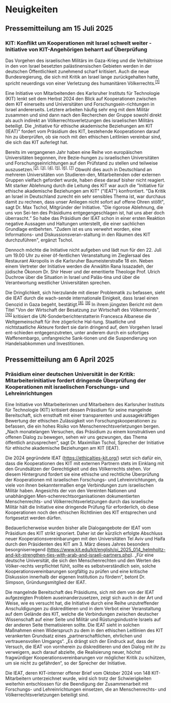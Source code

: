 # Neuigkeiten

## Pressemitteilung am 15 Juli 2025

### KIT: Konflikt um Kooperationen mit Israel schwelt weiter - Initiative von KIT-Angehörigen beharrt auf Überprüfung

Das Vorgehen des israelischen Militärs im Gaza-Krieg und die Verhältnisse in den von Israel besetzten palästinensischen Gebieten werden in der deutschen Öffentlichkeit zunehmend scharf kritisiert. Auch die neue Bundesregierung, die sich mit Kritik an Israel lange zurückgehalten hatte, spricht neuerdings von einer Verletzung des humanitären Völkerrechts.<sup><a href="https://www.tagesschau.de/inland/innenpolitik/merz-israel-kritik-100.html" target="_blank">[1]</a></sup>

Eine Initiative von Mitarbeitenden des Karlsruher Instituts für Technologie (KIT) lenkt seit dem Herbst 2024 den Blick auf Kooperationen zwischen dem KIT einerseits und Universitäten und Forschungsein-richtungen in Israel andererseits. Letztere arbeiten häufig sehr eng mit dem Militär zusammen und sind dann nach den Recherchen der Gruppe sowohl direkt als auch indirekt  an Völkerrechtsverletzungen des israelischen Militärs beteiligt. Die „Initiative für ethische akademische Beziehungen am KIT (IEAT)" fordert vom Präsidium des KIT, bestehende Kooperationen darauf hin zu überprüfen, ob sie noch mit den ethischen Leitlinien vereinbar sind, die sich das KIT auferlegt hat.

Bereits im vergangenen Jahr haben eine Reihe von europäischen Universitäten begonnen, ihre Bezie-hungen zu israelischen Universitäten und Forschungseinrichtungen auf den Prüfstand zu stellen und teilweise auszusetzen.<sup><a href="https://www.vrt.be/vrtnws/de/2025/01/31/flaemische-universitaeten-werden-nicht-mehr-mit-israelischen-par/" target="_blank">[2]</a>, <a href="https://www.vrt.be/vrtnws/de/2025/05/14/vub-rektor-danckaert-die-eu-soll-ihr-kooperationsabkommen-mit-i" target="_blank">[3]</a>, <a href="https://www.vrt.be/vrtnws/de/2024/05/17/die-universitaet-gent-beendet-die-zusammenarbeit-mit-3-israelisc" target="_blank">[4]</a>, <a href="https://www.vrt.be/vrtnws/de/2024/05/10/bruesseler-vub-uni-will-aus-ki-forschungsprojekten-aussteigen-a" target="_blank">[5]</a>, <a href="https://www.juedische-allgemeine.de/politik/bruesseler-uni-setzt-zusammenarbeit-mit-israel-vollstaendig-aus/" target="_blank">[6]</a>, <a href="https://taz.de/Der-Gaza-Krieg-und-Europa/!6009583/" target="_blank">[7]</a></sup> Obwohl dies auch in Deutschland an mehreren Universitäten von Studieren-den, Mitarbeitenden oder externen Gruppen vielfach gefordert wurde, haben diese darauf bisher nicht reagiert. Mit starker Ablehnung  durch die Leitung des KIT war auch die "Initiative für ethische akademische Beziehungen am KIT" ("IEAT") konfrontiert. "Da Kritik an Israel in Deutschland zurecht ein sehr sensibles Thema ist, war durchaus damit zu rechnen, dass unser Anliegen nicht sofort auf offene Ohren stößt", sagt Dr. Max Tschol, Mitgründer der Initiative. "Die rigorose Ablehnung, die uns von Sei-ten des Präsidiums entgegengeschlagen ist, hat uns aber doch überrascht.“ So habe das Präsidium der IEAT schon in einer ersten Reaktion negative Aussagen und Haltungen unterstellt, die einer sachlichen Grundlage entbehrten. "Zudem ist es uns verwehrt worden, eine Informations- und Diskussionsveran-staltung in den Räumen des KIT durchzuführen", ergänzt Tschol. 

Dennoch möchte die Initiative nicht aufgeben und lädt nun für den 22. Juli um 19.00 Uhr zu einer öf-fentlichen Veranstaltung im Zieglersaal des Restaurant Akropolis in die Karlsruher Baumeisterstraße 18 ein. Neben einem Vertreter der Initiative werden die Anwältin Rana Issazadeh, der jüdische Ökonom Dr. Shir Hever und der emeritierte Theologe Prof. Ulrich Duchrow über die Situation in Israel und Paläs-tina und über die Verantwortung westlicher Universitäten sprechen.

Die Dringlichkeit, sich hierzulande mit dieser Problematik zu  befassen, sieht die IEAT durch die wach-sende internationale Einigkeit, dass Israel einen Genozid in Gaza begeht, bestätigt.<sup><a href="https://internationalpolicy.org/publications/growing-consensus-on-israels-atrocities-in-gaza/" target="_blank">[8]</a>, <a href="https://www.commondreams.org/news/israel-is-committing-genocide-in-gaza" target="_blank">[9]</a></sup> In ihrem jüngsten Bericht mit dem Titel "Von der Wirtschaft der Besatzung zur Wirtschaft des Völkermords",<sup><a href="https://www.ohchr.org/en/documents/country-reports/ahrc5923-economy-occupation-economy-genocide-report-special-rapporteur" target="_blank">[10]</a></sup>  kritisiert die UN-Sonderberichterstatterin Francesca Albanese die Weltgemeinschaft für ihre zögerliche Hal-tung. Staatliche und nichtstaatliche Akteure fordert sie darin dringend auf, dem Vorgehen Israel ent-schieden entgegenzutreten, unter anderem durch ein sofortiges Waffenembargo, umfangreiche Sank-tionen und die Suspendierung von Handelsabkommen und Investitionen.  



## Pressemitteilung am 6 April 2025

### Präsidium einer deutschen Universität in der Kritik: Mitarbeiterinitiative fordert dringende Überprüfung der Kooperationen mit israelischen Forschungs- und Lehreinrichtungen

Eine Initiative von Mitarbeiterinnen und Mitarbeitern des Karlsruher Instituts für Technologie (KIT) kritisiert dessen Präsidium für seine mangelnde Bereitschaft, sich ernsthaft mit einer transparenten und aussagekräftigen Bewertung der ethischen Zulässigkeit von Forschungskooperationen zu befassen, die ein hohes Risiko von Menschenrechtsverletzungen bergen. „Nach monatelangen Versuchen, das Präsidium zu einem konstruktiven und offenen Dialog zu bewegen, sehen wir uns gezwungen, das Thema öffentlich anzusprechen“, sagt Dr. Maximilian Tschol, Sprecher der Initiative für ethische akademische Beziehungen am KIT (IEAT).

Die 2024 gegründete IEAT (https://ethicalties-kit.org/) setzt sich dafür ein, dass die Kooperationen des KIT mit externen Partnern stets im Einklang mit den Grundsätzen der Gerechtigkeit und des Völkerrechts stehen. Vor diesem Hintergrund fordert sie eine ethische und rechtliche Überprüfung der Kooperationen mit israelischen Forschungs- und Lehreinrichtungen, da viele von ihnen bekanntermaßen enge Verbindungen zum israelischen Militär haben. Angesichts der von den Vereinten Nationen und unabhängigen Men-schenrechtsorganisationen dokumentierten Menschenrechts- und Völkerrechtsverletzungen durch das israelische Militär hält die Initiative eine dringende Prüfung für erforderlich, ob diese Kooperationen noch den ethischen Richtlinien des KIT entsprechen und fortgesetzt werden dürfen.

Bedauerlicherweise wurden bisher alle Dialogangebote der IEAT vom Präsidium des KIT strikt ignoriert. Daher ist der kürzlich erfolgte Abschluss neuer Kooperationsvereinbarungen mit den Universitäten Tel Aviv und Haifa durch den Präsidenten des KIT am 3. März dieses Jahres besonders besorgniserregend (https://www.kit.edu/kit/english/pi_2025_014_helmholtz-and-kit-strengthen-ties-with-arab-and-israeli-partners.php). „Für eine deutsche Universität, die sich den Menschenrechten und den Werten des Völker-rechts verpflichtet fühlt, sollte es selbstverständlich sein, solche Kooperationsvereinbarungen sorgfältig zu prüfen und eine kritische Diskussion innerhalb der eigenen Institution zu fördern“, betont Dr. Simpson, Gründungsmitglied der IEAT.

Die mangelnde Bereitschaft des Präsidiums, sich mit dem von der IEAT aufgezeigten Problem auseinanderzusetzen, zeigt sich auch in der Art und Weise, wie es versucht hat, die Initiative durch eine Reihe unzutreffender Anschuldigungen zu diskreditieren und in dem Verbot einer Veranstaltung auf dem Gelände des KIT, welche die Verbindungen zwischen deutscher Wissenschaft auf einer Seite und Militär und Rüstungsindustrie Israels auf der anderen Seite thematisieren sollte. Die IEAT sieht in solchen Maßnahmen einen Widerspruch zu dem in den ethischen Leitlinien des KIT verankerten Grundsatz eines „partnerschaftlichen, ehrlichen und vertrauensvollen Umgangs“. „Es drängt sich der Eindruck auf, dass der Versuch, die IEAT von vornherein zu diskreditieren und den Dialog mit ihr zu verweigern, auch darauf abzielte, die Realisierung neuer, höchst fragwürdiger Kooperationsvereinbarungen vor möglicher Kritik zu schützen, um sie nicht zu gefährden“, so der Sprecher der Initiative.

Die IEAT, deren KIT-interner offener Brief vom Oktober 2024 von 148 KIT-Mitarbeitern unterzeichnet wurde, wird sich trotz der Schwierigkeiten weiterhin entschlossen für die Beendigung der Zusammenarbeit mit Forschungs- und Lehreinrichtungen einsetzen, die an Menschenrechts- und Völkerrechtsverletzungen beteiligt sind.